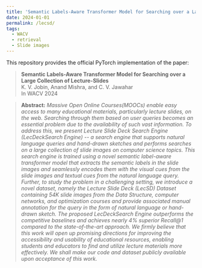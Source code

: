 ```yaml
---
title: 'Semantic Labels-Aware Transformer Model for Searching over a Large Collection of Lecture-Slides'
date: 2024-01-01
permalink: /lecsd/
tags:
  - WACV
  - retrieval
  - Slide images
---
```


This repository provides the official PyTorch implementation of the paper:
> **Semantic Labels-Aware Transformer Model for Searching over a Large Collection of Lecture-Slides** <br>
> K. V. Jobin, Anand Mishra, and C. V. Jawahar<br>
> In WACV 2024<br>

> **Abstract:** *Massive Open Online Courses(MOOCs) enable easy access to many educational materials, particularly lecture slides, on the web. Searching through them based on user queries becomes an essential problem due to the availability of such vast information.
To address this, we present Lecture Slide Deck Search Engine (LecDeckSearch Engine) -- a search engine that supports natural language queries and hand-drawn sketches and performs searches on a large collection of slide images on computer science topics. 
This search engine is trained using a novel semantic label-aware transformer model that extracts the semantic labels in the slide images and seamlessly encodes them with the visual cues from the slide images and textual cues from the natural language query. 
Further, to study the problem in a challenging setting, we introduce a novel dataset, namely the Lecture Slide Deck (LecSD) Dataset containing $54K$ slide images from the Data Structure, computer networks, and optimization courses and provide associated manual annotation for the query in the form of natural language or hand-drawn sketch.
The proposed LecDeckSearch Engine outperforms the competitive baselines and achieves nearly $4\%$ superior Recall@1 compared to the state-of-the-art approach. We firmly believe that this work will open up promising directions for improving the accessibility and usability of educational resources, enabling students and educators to find and utilize lecture materials more effectively. We shall make our code and dataset publicly available upon acceptance of this work.*<br>

